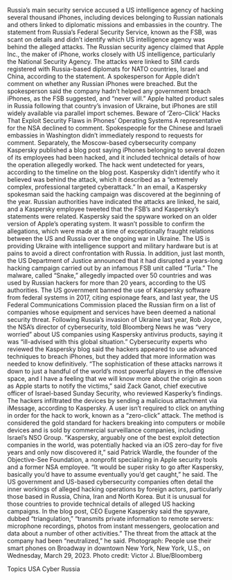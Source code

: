 Russia’s main security service accused a US intelligence agency of hacking several thousand iPhones, including devices belonging to Russian nationals and others linked to diplomatic missions and embassies in the country.
The statement from Russia’s Federal Security Service, known as the FSB, was scant on details and didn’t identify which US intelligence agency was behind the alleged attacks. The Russian security agency claimed that Apple Inc., the maker of iPhone, works closely with US intelligence, particularly the National Security Agency. The attacks were linked to SIM cards registered with Russia-based diplomats for NATO countries, Israel and China, according to the statement.
A spokesperson for Apple didn’t comment on whether any Russian iPhones were breached. But the spokesperson said the company hadn’t helped any government breach iPhones, as the FSB suggested, and “never will.” Apple halted product sales in Russia following that country’s invasion of Ukraine, but iPhones are still widely available via parallel import schemes.
Beware of ‘Zero-Click’ Hacks That Exploit Security Flaws in Phones’ Operating Systems
A representative for the NSA declined to comment. Spokespeople for the Chinese and Israeli embassies in Washington didn’t immediately respond to requests for comment.
Separately, the Moscow-based cybersecurity company Kaspersky published a blog post saying iPhones belonging to several dozen of its employees had been hacked, and it included technical details of how the operation allegedly worked. The hack went undetected for years, according to the timeline on the blog post. Kaspersky didn’t identify who it believed was behind the attack, which it described as a “extremely complex, professional targeted cyberattack.”
In an email, a Kaspersky spokesman said the hacking campaign was discovered at the beginning of the year. Russian authorities have indicated the attacks are linked, he said, and a Kaspersky employee tweeted that the FSB’s and Kaspersky’s statements were related. Kaspersky said the spyware worked on an older version of Apple’s operating system.
It wasn’t possible to confirm the allegations, which were made at a time of exceptionally fraught relations between the US and Russia over the ongoing war in Ukraine. The US is providing Ukraine with intelligence support and military hardware but is at pains to avoid a direct confrontation with Russia. In addition, just last month, the US Department of Justice announced that it had disrupted a years-long hacking campaign carried out by an infamous FSB unit called “Turla.” The malware, called “Snake,” allegedly impacted over 50 countries and was used by Russian hackers for more than 20 years, according to the US authorities.
The US government banned the use of Kaspersky software from federal systems in 2017, citing espionage fears, and last year, the US Federal Communications Commission placed the Russian firm on a list of companies whose equipment and services have been deemed a national security threat. Following Russia’s invasion of Ukraine last year, Rob Joyce, the NSA’s director of cybersecurity, told Bloomberg News he was “very worried” about US companies using Kaspersky antivirus products, saying it was “ill-advised with this global situation.”
Cybersecurity experts who reviewed the Kaspersky blog said the hackers appeared to use advanced techniques to breach iPhones, but they added that more information was needed to know definitively.
“The sophistication of these attacks narrows it down to just a handful of the world’s most powerful players in the offensive space, and I have a feeling that we will know more about the origin as soon as Apple starts to notify the victims,” said Zack Ganot, chief executive officer of Israel-based Sunday Security, who reviewed Kasperky’s findings.
The hackers infiltrated the devices by sending a malicious attachment via iMessage, according to Kaspersky. A user isn’t required to click on anything in order for the hack to work, known as a “zero-click” attack. The method is considered the gold standard for hackers breaking into computers or mobile devices and is sold by commercial surveillance companies, including Israel’s NSO Group.
“Kaspersky, arguably one of the best exploit detection companies in the world, was potentially hacked via an iOS zero-day for five years and only now discovered it,” said Patrick Wardle, the founder of the Objective-See Foundation, a nonprofit specializing in Apple security tools and a former NSA employee.
“It would be super risky to go after Kaspersky, basically you’d have to assume eventually you’d get caught,” he said.
The US government and US-based cybersecurity companies often detail the inner workings of alleged hacking operations by foreign actors, particularly those based in Russia, China, Iran and North Korea. But it is unusual for those countries to provide technical details of alleged US hacking campaigns.
In the blog post, CEO Eugene Kaspersky said the spyware, dubbed “triangulation,” “transmits private information to remote servers: microphone recordings, photos from instant messengers, geolocation and data about a number of other activities.” The threat from the attack at the company had been “neutralized,” he said.
Photograph: People use their smart phones on Broadway in downtown New York, New York, U.S., on Wednesday, March 29, 2023. Photo credit: Victor J. Blue/Bloomberg

Topics
USA
Cyber
Russia
